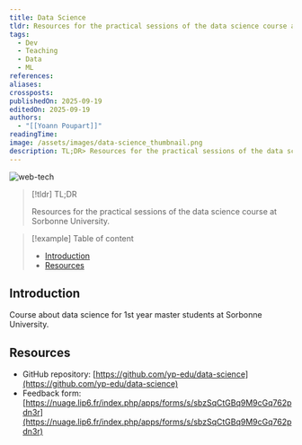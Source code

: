 ```yaml
---
title: Data Science
tldr: Resources for the practical sessions of the data science course at Sorbonne University.
tags:
  - Dev
  - Teaching
  - Data
  - ML
references: 
aliases: 
crossposts: 
publishedOn: 2025-09-19
editedOn: 2025-09-19
authors:
  - "[[Yoann Poupart]]"
readingTime: 
image: /assets/images/data-science_thumbnail.png
description: TL;DR> Resources for the practical sessions of the data science course at Sorbonne University.
---
```


![web-tech](data-science.png)

> [!tldr] TL;DR
>
> Resources for the practical sessions of the data science course at Sorbonne University.

> [!example] Table of content
>
> - [Introduction](#introduction)
> - [Resources](#resources)


## Introduction

Course about data science for 1st year master students at Sorbonne University.

## Resources

- GitHub repository: [https://github.com/yp-edu/data-science](https://github.com/yp-edu/data-science)
- Feedback form: [https://nuage.lip6.fr/index.php/apps/forms/s/sbzSqCtGBq9M9cGq762pdn3r](https://nuage.lip6.fr/index.php/apps/forms/s/sbzSqCtGBq9M9cGq762pdn3r)
